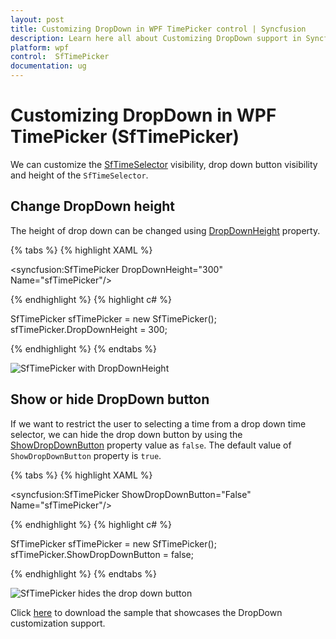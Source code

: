 ```yaml
---
layout: post
title: Customizing DropDown in WPF TimePicker control | Syncfusion
description: Learn here all about Customizing DropDown support in Syncfusion WPF TimePicker (SfTimePicker) control and more.
platform: wpf
control:  SfTimePicker
documentation: ug
---
```


# Customizing DropDown in WPF TimePicker (SfTimePicker)

We can customize the [SfTimeSelector](https://help.syncfusion.com/cr/wpf/Syncfusion.Windows.Controls.Input.SfTimeSelector.html) visibility, drop down button visibility and height of the `SfTimeSelector`.

## Change DropDown height

The height of drop down can be changed using [DropDownHeight](https://help.syncfusion.com/cr/wpf/Syncfusion.Windows.Controls.Input.SfTimePicker.html#Syncfusion_Windows_Controls_Input_SfTimePicker_DropDownHeight) property.

{% tabs %}
{% highlight XAML %}

<syncfusion:SfTimePicker DropDownHeight="300"
                         Name="sfTimePicker"/>

{% endhighlight %}
{% highlight c# %}

SfTimePicker sfTimePicker = new SfTimePicker();
sfTimePicker.DropDownHeight = 300;

{% endhighlight %}
{% endtabs %}

![SfTimePicker with DropDownHeight](Features_images/Customizing-DropDown_img2.png)

## Show or hide DropDown button

If we want to restrict the user to selecting a time from a drop down time selector, we can hide the drop down button by using the [ShowDropDownButton](https://help.syncfusion.com/cr/wpf/Syncfusion.Windows.Controls.Input.SfTimePicker.html#Syncfusion_Windows_Controls_Input_SfTimePicker_ShowDropDownButton) property value as `false`. The default value of `ShowDropDownButton` property is `true`.

{% tabs %}
{% highlight XAML %}

<syncfusion:SfTimePicker ShowDropDownButton="False"
                         Name="sfTimePicker"/>

{% endhighlight %}
{% highlight c# %}

SfTimePicker sfTimePicker = new SfTimePicker();
sfTimePicker.ShowDropDownButton = false;

{% endhighlight %}
{% endtabs %}

![SfTimePicker hides the drop down button](Features_images/Customizing-DropDown_img3.png)

Click [here](https://github.com/SyncfusionExamples/wpf-time-picker-examples/tree/master/Samples/TimeSelectorItem) to download the sample that showcases the DropDown customization support.
